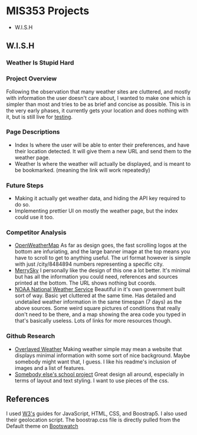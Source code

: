 # MIS353 Projects
* W.I.S.H

## W.I.S.H
### Weather Is Stupid Hard

### Project Overview
Following the observation that many weather sites are cluttered, and mostly with information the user doesn't care about, I wanted to make one which is simpler than most and tries to be as brief and concise as possible. This is in the very early phases, it currently gets your location and does nothing with it, but is still live for [testing](lolfuckyou.com/mis353/index.html).

### Page Descriptions
* Index    Is where the user will be able to enter their preferences, and have their location detected. It will give them a new URL and send them to the weather page.
* Weather   Is where the weather will actually be displayed, and is meant to be bookmarked. (meaning the link will work repeatedly)

### Future Steps
* Making it actually get weather data, and hiding the API key required to do so.
* Implementing prettier UI on mostly the weather page, but the index could use it too.

### Competitor Analysis

* [OpenWeatherMap](https://openweathermap.org/city/4815352)
As far as design goes, the fast scrolling logos at the bottom are infuriating, and the  large banner image at the top means you have to scroll to get to anything useful. The url format however is simple with just /city/8484894 numbers representing a specific city. 
* [MerrySky](https://merrysky.net)
I personally like the design of this one a lot better. It's minimal but has all the information you could need, references and sources printed at the bottom. The URL shows nothing but coords.
* [NOAA National Weather Service](https://www.weather.gov/mob/forecast)
Beautiful in it's own government built sort of way. Basic yet cluttered at the same time. Has detailed and undetailed weather information in the same timespan (7 days) as the above sources. Some weird square pictures of conditions that really don't need to be there, and a map showing the area code you typed in that's basically useless. Lots of links for more resources though.

### Github Research
* [Overlayed Weather](https://github.com/jvicu2001/Simple-Weather-Overlay) Making weather simple may mean a website that displays minimal information with some sort of nice background. Maybe somebody might want that, I guess. I like his readme's inclusion of images and a list of features.
* [Somebody else's school project](https://github.com/R0shish/weather-site) Great design all around, especially in terms of layout and text styling. I want to use pieces of the css.

## References
I used [W3's](w3schools.com) guides for JavaScript, HTML, CSS, and Boostrap5. I also used their geolocation script. The boostrap.css file is directly pulled from the Default theme on [Bootswatch](Bootswatch.com)
